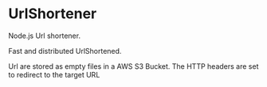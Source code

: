 UrlShortener
============

Node.js Url shortener.


Fast and distributed UrlShortened. 

Url are stored as empty files in a AWS S3 Bucket. The HTTP headers are set to redirect to the target URL
